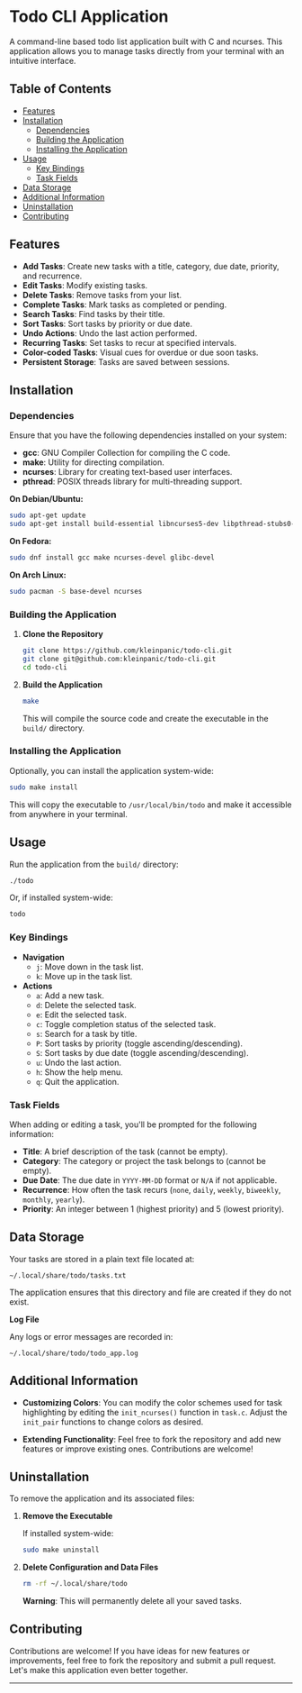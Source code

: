 # Todo CLI Application

A command-line based todo list application built with C and ncurses. This application allows you to manage tasks directly from your terminal with an intuitive interface.

## Table of Contents

- [Features](#features)
- [Installation](#installation)
  - [Dependencies](#dependencies)
  - [Building the Application](#building-the-application)
  - [Installing the Application](#installing-the-application)
- [Usage](#usage)
  - [Key Bindings](#key-bindings)
  - [Task Fields](#task-fields)
- [Data Storage](#data-storage)
- [Additional Information](#additional-information)
- [Uninstallation](#uninstallation)
- [Contributing](#contributing)

## Features

- **Add Tasks**: Create new tasks with a title, category, due date, priority, and recurrence.
- **Edit Tasks**: Modify existing tasks.
- **Delete Tasks**: Remove tasks from your list.
- **Complete Tasks**: Mark tasks as completed or pending.
- **Search Tasks**: Find tasks by their title.
- **Sort Tasks**: Sort tasks by priority or due date.
- **Undo Actions**: Undo the last action performed.
- **Recurring Tasks**: Set tasks to recur at specified intervals.
- **Color-coded Tasks**: Visual cues for overdue or due soon tasks.
- **Persistent Storage**: Tasks are saved between sessions.

## Installation

### Dependencies

Ensure that you have the following dependencies installed on your system:

- **gcc**: GNU Compiler Collection for compiling the C code.
- **make**: Utility for directing compilation.
- **ncurses**: Library for creating text-based user interfaces.
- **pthread**: POSIX threads library for multi-threading support.

**On Debian/Ubuntu:**

```bash
sudo apt-get update
sudo apt-get install build-essential libncurses5-dev libpthread-stubs0-dev
```

**On Fedora:**

```bash
sudo dnf install gcc make ncurses-devel glibc-devel
```

**On Arch Linux:**

```bash
sudo pacman -S base-devel ncurses
```

### Building the Application

1. **Clone the Repository**

   ```bash
   git clone https://github.com/kleinpanic/todo-cli.git
   git clone git@github.com:kleinpanic/todo-cli.git 
   cd todo-cli
   ```

2. **Build the Application**

   ```bash
   make
   ```

   This will compile the source code and create the executable in the `build/` directory.

### Installing the Application

Optionally, you can install the application system-wide:

```bash
sudo make install
```

This will copy the executable to `/usr/local/bin/todo` and make it accessible from anywhere in your terminal.

## Usage

Run the application from the `build/` directory:

```bash
./todo
```

Or, if installed system-wide:

```bash
todo
```

### Key Bindings

- **Navigation**
  - `j`: Move down in the task list.
  - `k`: Move up in the task list.
- **Actions**
  - `a`: Add a new task.
  - `d`: Delete the selected task.
  - `e`: Edit the selected task.
  - `c`: Toggle completion status of the selected task.
  - `s`: Search for a task by title.
  - `P`: Sort tasks by priority (toggle ascending/descending).
  - `S`: Sort tasks by due date (toggle ascending/descending).
  - `u`: Undo the last action.
  - `h`: Show the help menu.
  - `q`: Quit the application.

### Task Fields

When adding or editing a task, you'll be prompted for the following information:

- **Title**: A brief description of the task (cannot be empty).
- **Category**: The category or project the task belongs to (cannot be empty).
- **Due Date**: The due date in `YYYY-MM-DD` format or `N/A` if not applicable.
- **Recurrence**: How often the task recurs (`none`, `daily`, `weekly`, `biweekly`, `monthly`, `yearly`).
- **Priority**: An integer between 1 (highest priority) and 5 (lowest priority).

## Data Storage

Your tasks are stored in a plain text file located at:

```
~/.local/share/todo/tasks.txt
```

The application ensures that this directory and file are created if they do not exist.

**Log File**

Any logs or error messages are recorded in:

```
~/.local/share/todo/todo_app.log
```

## Additional Information

- **Customizing Colors**: You can modify the color schemes used for task highlighting by editing the `init_ncurses()` function in `task.c`. Adjust the `init_pair` functions to change colors as desired.

- **Extending Functionality**: Feel free to fork the repository and add new features or improve existing ones. Contributions are welcome!

## Uninstallation

To remove the application and its associated files:

1. **Remove the Executable**

   If installed system-wide:

   ```bash
   sudo make uninstall
   ```

2. **Delete Configuration and Data Files**

   ```bash
   rm -rf ~/.local/share/todo
   ```

   **Warning**: This will permanently delete all your saved tasks.

## Contributing

Contributions are welcome! If you have ideas for new features or improvements, feel free to fork the repository and submit a pull request. Let's make this application even better together.

---
